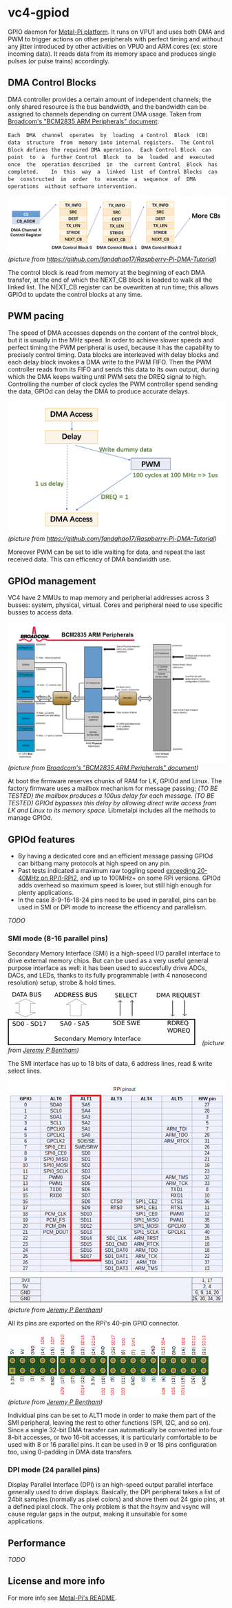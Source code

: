 # vc4-gpiod

GPIO daemon for [Metal-Pi platform](https://github.com/mfp20/metalpi). It runs on VPU1 and uses both DMA and PWM to trigger actions on other peripherals with perfect timing and without any jitter introduced by other activities on VPU0 and ARM cores (ex: store incoming data).
It reads data from its memory space and produces single pulses (or pulse trains) accordingly.

## DMA Control Blocks

DMA controller provides a certain amount of independent channels; the only shared resource is the bus bandwidth, and the bandwidth can be assigned to channels depending on current DMA usage. Taken from [Broadcom's "BCM2835 ARM Peripherals" document](https://github.com/mfp20/vc4-lib/blob/main/docs/BCM2835-ARM-Peripherals.pdf):

`Each  DMA  channel  operates  by  loading  a Control  Block  (CB)  data  structure  from  memory into internal registers.  The Control Block defines the required DMA operation.  Each Control Block  can  point  to  a  further Control  Block  to  be  loaded  and  executed  once  the  operation described  in  the  current Control  Block  has  completed.    In  this  way  a  linked  list  of Control Blocks  can  be  constructed  in  order  to  execute  a  sequence  of  DMA operations  without software intervention.`

![DMA control blocks chain](docs/dma_cb_chain.png)
*(picture from https://github.com/fandahao17/Raspberry-Pi-DMA-Tutorial)*

The control block is read from memory at the beginning of each DMA transfer, at the end of which the NEXT_CB block is loaded to walk all the linked list. The NEXT_CB register can be ovewritten at run time; this allows GPIOd to update the control blocks at any time.


## PWM pacing

The speed of DMA accesses depends on the content of the control block, but it is usually in the MHz speed. In order to achieve slower speeds and perfect timing the PWM peripheral is used, because it has the capability to precisely control timing. Data blocks are interleaved with delay blocks and each delay block invokes a DMA write to the PWM FIFO. Then the PWM controller reads from its FIFO and sends this data to its own output, during which the DMA keeps waiting until PWM sets the DREQ signal to high. Controlling the number of clock cycles the PWM controller spend sending the data, GPIOd can delay the DMA to produce accurate delays.

![PWM-paced DMA](docs/dma_pwm_paced.png)
*(picture from https://github.com/fandahao17/Raspberry-Pi-DMA-Tutorial)*

Moreover PWM can be set to idle waiting for data, and repeat the last received data. This can efficency of DMA bandwidth use.

## GPIOd management
 
VC4 have 2 MMUs to map memory and peripherial addresses across 3 busses: system, physical, virtual. Cores and peripheral need to use specific busses to access data.
 
![Broadcom's BCM2835 memory mapping](docs/broadcom_mmap.png)
*(picture from [Broadcom's "BCM2835 ARM Peripherals" document](https://github.com/mfp20/vc4-lib/blob/main/docs/BCM2835-ARM-Peripherals.pdf))*

At boot the firmware reserves chunks of RAM for LK, GPIOd and Linux. The factory firmware uses a mailbox mechanism for message passing; _(TO BE TESTED) the mailbox produces a 100us delay for each message_. _(TO BE TESTED) GPIOd bypasses this delay by allowing direct write access from LK and Linux to its memory space._ Libmetalpi includes all the methods to manage GPIOd.


## GPIOd features

- By having a dedicated core and an efficient message passing GPIOd can bitbang many protocols at high speed on any pin. 
- Past tests indicated a maximum raw toggling speed [exceeding 20-40MHz on RPi1-RPi2](https://codeandlife.com/2015/03/25/raspberry-pi-2-vs-1-gpio-benchmark/), and up to 100MHz+ on some RPi versions. GPIOd adds overhead so maximum speed is lower, but still high enough for plenty applications.
- In the case 8-9-16-18-24 pins need to be used in parallel, pins can be used in SMI or DPI mode to increase the efficency and parallelism.

_TODO_


### SMI mode (8-16 parallel pins)

Secondary Memory Interface (SMI) is a high-speed I/O parallel interface to drive external memory chips. But can be used as a very useful general purpose interface as well: it has been used to succesfully drive ADCs, DACs, and LEDs, thanks to its fully programmable (with 4 nanosecond resolution) setup, strobe & hold times.

![Secondary Memory Interface](docs/smi.png)
*(picture from [Jeremy P Bentham](https://iosoft.blog/2020/07/16/raspberry-pi-smi/))*

The SMI interface has up to 18 bits of data, 6 address lines, read & write select lines.

![SMI pins](docs/smi_pins.png)
*(picture from [Jeremy P Bentham](https://iosoft.blog/2020/07/16/raspberry-pi-smi/))*

All its pins are exported on the RPi's 40-pin GPIO connector.

![SMI pins on RPi header](docs/smi_pins2.png)
*(picture from [Jeremy P Bentham](https://iosoft.blog/2020/07/16/raspberry-pi-smi/))*

Individual pins can be set to ALT1 mode in order to make them part of the SMI peripheral, leaving the rest to other functions (SPI, I2C, and so on). Since a single 32-bit DMA transfer can automatically be converted into four 8-bit accesses, or two 16-bit accesses, it is particularly comfortable to be used with 8 or 16 parallel pins. It can be used in 9 or 18 pins configuration too, using 0-padding in DMA data transfers.


### DPI mode (24 parallel pins)

Display Parallel Interface (DPI) is an high-speed output parallel interface generally used to drive displays. Basically, the DPI peripheral takes a list of 24bit samples (normally as pixel colors) and shove them out 24 gpio pins, at a defined pixel clock. The only problem is that the hsynv and vsync will cause regular gaps in the output, making it unsuitable for some applications.


## Performance

_TODO_


## License and more info

For more info see [Metal-Pi's README](https://github.com/mfp20/metalpi/blob/main/README.md).
